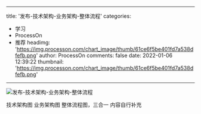 
---
title: '发布-技术架构-业务架构-整体流程'
categories: 
 - 学习
 - ProcessOn
 - 推荐
headimg: 'https://img.processon.com/chart_image/thumb/61ce6f5be401fd7a538dfefb.png'
author: ProcessOn
comments: false
date: 2022-01-06 12:39:22
thumbnail: 'https://img.processon.com/chart_image/thumb/61ce6f5be401fd7a538dfefb.png'
---

<div>   
<img class="thumb" alt="发布-技术架构-业务架构-整体流程" src="https://img.processon.com/chart_image/thumb/61ce6f5be401fd7a538dfefb.png" referrerpolicy="no-referrer">
<p>技术架构图
业务架构图
整体流程图，三合一
内容自行补充</p>  
</div>
            